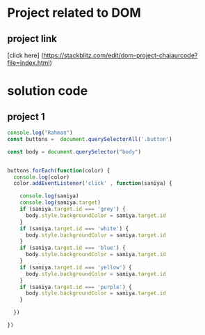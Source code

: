 # Project related to DOM

## project link
[click here] (https://stackblitz.com/edit/dom-project-chaiaurcode?file=index.html)

# solution code

## project 1
```javascript
console.log("Rahman")
const buttons =  document.querySelectorAll('.button')

const body = document.querySelector("body")


buttons.forEach(function(color) {
  console.log(color)
  color.addEventListener('click' , function(saniya) {

    console.log(saniya)
    console.log(saniya.target)
    if (saniya.target.id === 'grey') {
      body.style.backgroundColor = saniya.target.id
    }
    if (saniya.target.id === 'white') {
      body.style.backgroundColor = saniya.target.id
    }
    if (saniya.target.id === 'blue') {
      body.style.backgroundColor = saniya.target.id
    }
    if (saniya.target.id === 'yellow') {
      body.style.backgroundColor = saniya.target.id
    }
    if (saniya.target.id === 'purple') {
      body.style.backgroundColor = saniya.target.id
    }

  })

})

```